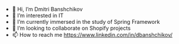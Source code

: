 - 👋 Hi, I’m Dmitri Banshchikov
- 👀 I’m interested in IT
- 🌱 I’m currently immersed in the study of Spring Framework
- 💞️ I’m looking to collaborate on Shopify projects
- 📫 How to reach me https://www.linkedin.com/in/dbanshchikov/

<!---
dzimazilla/dzimazilla is a ✨ special ✨ repository because its `README.md` (this file) appears on your GitHub profile.
You can click the Preview link to take a look at your changes.
--->
